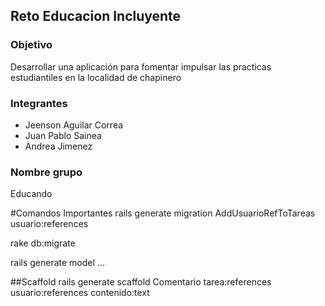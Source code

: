 ## Reto Educacion Incluyente

### Objetivo

Desarrollar una aplicación para fomentar impulsar las practicas estudiantiles en la localidad de chapinero

### Integrantes

- Jeenson Aguilar Correa
- Juan Pablo Sainea
- Andrea Jimenez

### Nombre grupo

Educando


#Comandos Importantes
rails generate migration AddUsuarioRefToTareas usuario:references

rake db:migrate

rails generate model ...

##Scaffold
rails generate scaffold Comentario tarea:references usuario:references contenido:text

